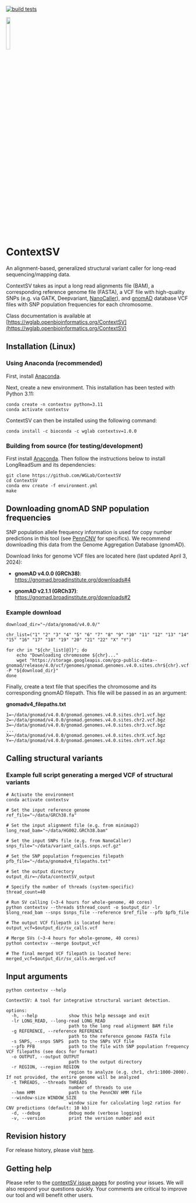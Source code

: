 
[![build
tests](https://github.com/WGLab/ContextSV/actions/workflows/build-tests.yml/badge.svg)](https://github.com/WGLab/ContextSV/actions/workflows/build-tests.yml)

<img src="https://github.com/WGLab/ContextSV/assets/14855676/2749b420-90ac-46ef-9311-0dbd0d086e72" width=15% height=15%>

# ContextSV

An alignment-based, generalized structural variant caller for long-read
sequencing/mapping data.

ContextSV takes as input a long read alignments file (BAM), a 
corresponding reference genome file (FASTA), a VCF file with high-quality SNPs 
 (e.g. via GATK, Deepvariant, [NanoCaller](https://github.com/WGLab/NanoCaller)), and [gnomAD](https://gnomad.broadinstitute.org/downloads) database
 VCF files with SNP population frequencies for each chromosome.

Class documentation is available at [https://wglab.openbioinformatics.org/ContextSV](https://wglab.openbioinformatics.org/ContextSV)

## Installation (Linux)
### Using Anaconda (recommended)
First, install [Anaconda](https://www.anaconda.com/).

Next, create a new environment. This installation has been tested with Python 3.11:

```
conda create -n contextsv python=3.11
conda activate contextsv
```

ContextSV can then be installed using the following command:

```
conda install -c bioconda -c wglab contextsv=1.0.0
```

### Building from source (for testing/development)
First install [Anaconda](https://www.anaconda.com/). Then follow the instructions below to install LongReadSum and its dependencies:

```
git clone https://github.com/WGLab/ContextSV
cd ContextSV
conda env create -f environment.yml
make
```

## Downloading gnomAD SNP population frequencies
SNP population allele frequency
information is used for copy number predictions in this tool (see
[PennCNV](http://www.genome.org/cgi/doi/10.1101/gr.6861907) for specifics). We
recommend downloading this data from the Genome Aggregation Database (gnomAD).

Download links for genome VCF files are located here (last updated April 3,
2024):

 - **gnomAD v4.0.0 (GRCh38)**: https://gnomad.broadinstitute.org/downloads#4

 - **gnomAD v2.1.1 (GRCh37)**: https://gnomad.broadinstitute.org/downloads#2


### Example download
```
download_dir="~/data/gnomad/v4.0.0/"

chr_list=("1" "2" "3" "4" "5" "6" "7" "8" "9" "10" "11" "12" "13" "14" "15" "16" "17" "18" "19" "20" "21" "22" "X" "Y")

for chr in "${chr_list[@]}"; do
    echo "Downloading chromosome ${chr}..."
    wget "https://storage.googleapis.com/gcp-public-data--gnomad/release/4.0/vcf/genomes/gnomad.genomes.v4.0.sites.chr${chr}.vcf.bgz" -P "${download_dir}"
done
```

Finally, create a text file that specifies the chromosome and its corresponding
gnomAD filepath. This file will be passed in as an argument:

**gnomadv4_filepaths.txt**
```
1=~/data/gnomad/v4.0.0/gnomad.genomes.v4.0.sites.chr1.vcf.bgz
2=~/data/gnomad/v4.0.0/gnomad.genomes.v4.0.sites.chr2.vcf.bgz
3=~/data/gnomad/v4.0.0/gnomad.genomes.v4.0.sites.chr3.vcf.bgz
...
X=~/data/gnomad/v4.0.0/gnomad.genomes.v4.0.sites.chrX.vcf.bgz
Y=~/data/gnomad/v4.0.0/gnomad.genomes.v4.0.sites.chrY.vcf.bgz
```

## Calling structural variants
### Example full script generating a merged VCF of structural variants
```
# Activate the environment
conda activate contextsv

# Set the input reference genome
ref_file="~/data/GRCh38.fa"

# Set the input alignment file (e.g. from minimap2)
long_read_bam="~/data/HG002.GRCh38.bam"

# Set the input SNPs file (e.g. from NanoCaller)
snps_file="~/data/variant_calls.snps.vcf.gz"

# Set the SNP population frequencies filepath
pfb_file="~/data/gnomadv4_filepaths.txt"

# Set the output directory
output_dir=~/data/contextSV_output

# Specify the number of threads (system-specific)
thread_count=40

# Run SV calling (~3-4 hours for whole-genome, 40 cores)
python contextsv --threads $thread_count -o $output_dir -lr $long_read_bam --snps $snps_file --reference $ref_file --pfb $pfb_file

# The output VCF filepath is located here:
output_vcf=$output_dir/sv_calls.vcf

# Merge SVs (~3-4 hours for whole-genome, 40 cores)
python contextsv --merge $output_vcf

# The final merged VCF filepath is located here:
merged_vcf=$output_dir/sv_calls.merged.vcf
```

## Input arguments

```
python contextsv --help

ContextSV: A tool for integrative structural variant detection.

options:
  -h, --help            show this help message and exit
  -lr LONG_READ, --long-read LONG_READ
                        path to the long read alignment BAM file
  -g REFERENCE, --reference REFERENCE
                        path to the reference genome FASTA file
  -s SNPS, --snps SNPS  path to the SNPs VCF file
  --pfb PFB             path to the file with SNP population frequency VCF filepaths (see docs for format)
  -o OUTPUT, --output OUTPUT
                        path to the output directory
  -r REGION, --region REGION
                        region to analyze (e.g. chr1, chr1:1000-2000). If not provided, the entire genome will be analyzed
  -t THREADS, --threads THREADS
                        number of threads to use
  --hmm HMM             path to the PennCNV HMM file
  --window-size WINDOW_SIZE
                        window size for calculating log2 ratios for CNV predictions (default: 10 kb)
  -d, --debug           debug mode (verbose logging)
  -v, --version         print the version number and exit
```

## Revision history
For release history, please visit [here](https://github.com/WGLab/ContextSV/releases). 

## Getting help
Please refer to the [contextSV issue pages](https://github.com/WGLab/ContextSV/issues) for posting your issues. We will also respond your questions quickly. Your comments are critical to improve our tool and will benefit other users.
